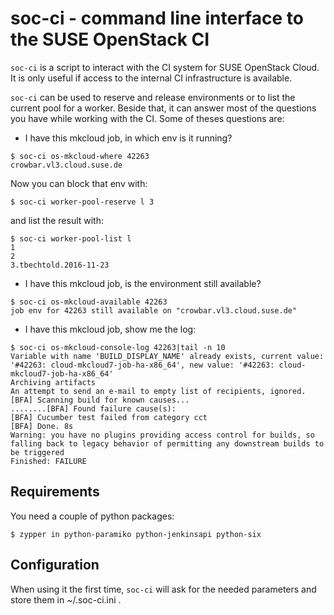 # soc-ci - command line interface to the SUSE OpenStack CI

`soc-ci` is a script to interact with the CI system for SUSE OpenStack Cloud.
It is only useful if access to the internal CI infrastructure is available.

`soc-ci` can be used to reserve and release environments or to list
the current pool for a worker.
Beside that, it can answer most of the questions you have while working with the
CI. Some of theses questions are:

* I have this mkcloud job, in which env is it running?

```
$ soc-ci os-mkcloud-where 42263
crowbar.vl3.cloud.suse.de
```

Now you can block that env with:

```
$ soc-ci worker-pool-reserve l 3
```

and list the result with:

```
$ soc-ci worker-pool-list l
1
2
3.tbechtold.2016-11-23
```

* I have this mkcloud job, is the environment still available?

```
$ soc-ci os-mkcloud-available 42263
job env for 42263 still available on "crowbar.vl3.cloud.suse.de"
```

* I have this mkcloud job, show me the log:

```
$ soc-ci os-mkcloud-console-log 42263|tail -n 10
Variable with name 'BUILD_DISPLAY_NAME' already exists, current value: '#42263: cloud-mkcloud7-job-ha-x86_64', new value: '#42263: cloud-mkcloud7-job-ha-x86_64'
Archiving artifacts
An attempt to send an e-mail to empty list of recipients, ignored.
[BFA] Scanning build for known causes...
........[BFA] Found failure cause(s):
[BFA] Cucumber test failed from category cct
[BFA] Done. 8s
Warning: you have no plugins providing access control for builds, so falling back to legacy behavior of permitting any downstream builds to be triggered
Finished: FAILURE

```

## Requirements

You need a couple of python packages:

```
$ zypper in python-paramiko python-jenkinsapi python-six
```

## Configuration
When using it the first time, `soc-ci` will ask for the needed parameters and
store them in ~/.soc-ci.ini .

